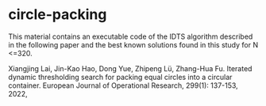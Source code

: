 # circle-packing
This material contains an executable code of the IDTS algorithm described in the following paper and the best known solutions found in this study for N <=320. 

Xiangjing Lai, Jin-Kao Hao, Dong Yue, Zhipeng Lü, Zhang-Hua Fu. Iterated dynamic thresholding search for packing equal circles into a circular container. European Journal of Operational Research, 299(1): 137-153, 2022,
